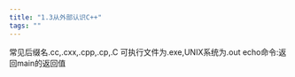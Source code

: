 ```yaml
---
title: "1.3从外部认识C++"
tags: ""
---
```


常见后缀名.cc,.cxx,.cpp,.cp,.C
可执行文件为.exe,UNIX系统为.out
echo命令:返回main的返回值
